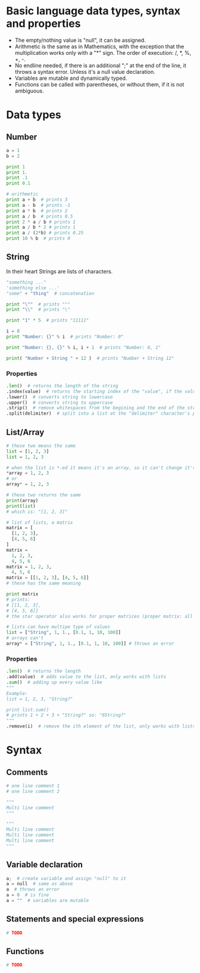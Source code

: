 # Basic language data types, syntax and properties

* The empty/nothing value is "null", it can be assigned.
* Arithmetic is the same as in Mathematics, with the exception that the multiplication works only with a "*" sign. The order of execution: /, *, %, +, -.
* No endline needed, if there is an additional ";" at the end of the line, it throws a syntax error. Unless it's a null value declaration.
* Variables are mutable and dynamically typed.
* Functions can be called with parentheses, or without them, if it is not ambiguous.

# Data types

## Number

```py
a = 1
b = 2

print 1
print 1.
print .1
print 0.1

# arithmetic
print a + b  # prints 3
print a - b  # prints -1
print a * b  # prints 2
print a / b  # prints 0.5
print 2 * a / b # prints 1
print a / b * 2 # prints 1
print a / (2*b) # prints 0.25
print 10 % b  # prints 0
```

## String

In their heart Strings are lists of characters.

```py
"something ..."
'something else ...'
"some" + "thing"  # concatenation

print "\""  # prints """
print "\\"  # prints "\"

print "1" * 5  # prints "11111"

i = 0
print "Number: {}" % i  # prints "Number: 0"

print "Number: {}, {}" % i, i + 1  # prints "Number: 0, 1"

print( "Number + String " + 12 )  # prints "Number + String 12"
```

### Properties

```py
.len()  # returns the length of the string
.index(value)  # returns the starting index of the "value", if the value is not found then it returns "null"
.lower()  # converts string to lowercase
.upper()  # converts string to uppercase
.strip()  # remove whitespaces from the begining and the end of the string
.split(delimiter)  # split into a list at the "delimiter" character's positions, not including the "delimiter" itself
```

## List/Array

```py
# these two means the same
list = [1, 2, 3]
list = 1, 2, 3

# when the list is *-ed it means it's an array, so it can't change it's length
*array = 1, 2, 3
# or
array* = 1, 2, 3

# these two returns the same
print(array)
print(list)
# which is: "[1, 2, 3]"

# list of lists, a matrix
matrix = [
  [1, 2, 3],
  [4, 5, 6]
]
matrix =
  1, 2, 3,
  4, 5, 6
matrix = 1, 2, 3,
  4, 5, 6
matrix = [[1, 2, 3], [4, 5, 6]]
# these has the same meaning

print matrix
# prints:
# [[1, 2, 3],
# [4, 5, 6]]
# the star operator also works for proper matrices (proper matrix: all of it's rows length are the same)

# lists can have multipe type of values
list = ["String", 1, 1., [0.1, 1, 10, 100]]
# arrays can't
array* = ["String", 1, 1., [0.1, 1, 10, 100]] # throws an error
```

### Properties

```py
.len()  # returns the length
.add(value)  # adds value to the list, only works with lists
.sum()  # adding up every value like
"""
Example:
list = 1, 2, 3, "String?"

print list.sum()
# prints 1 + 2 + 3 + "String?" so: "6String?"
"""
.remove(i)  # remove the ith element of the list, only works with lists
```

# Syntax

## Comments

```py
# one line comment 1
# one line comment 2

"""
Multi line comment
"""

"""
Multi line comment
Multi line comment
Multi line comment
"""
```

## Variable declaration

```py
a;  # create variable and assign "null" to it
a = null  # same as above
a  # throws an error
a = 0  # is fine
a = ""  # variables are mutable
```

## Statements and special expressions

```py
# TODO
```

## Functions

```py
# TODO
```
